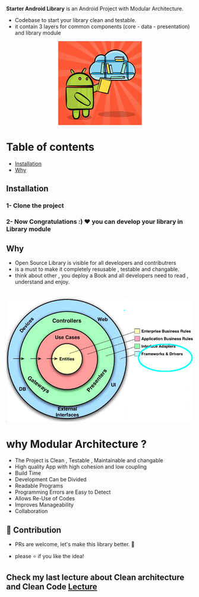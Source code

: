 **Starter Android Library**  is an Android Project with Modular Architecture.
- Codebase to start your library clean and testable.
- it contain 3 layers for common components (core - data - presentation) and library module

<p align="center">
<img src="https://github.com/AhmedTawfiqM/starter-android-library/blob/master/logo.png" alt="AndroidLibray"/>
</p>


# Table of contents

- [Installation](#installation)
- [Why](#why)


## Installation

### 1- Clone the project 
### 2- Now Congratulations :) :heart:  you can develop your library in Library module

## Why

-  Open Source Library is visible for all developers and contributrers 
-  is a must to make it completely resusable , testable and changable.
-  think about other , you deploy a Book and all developers need to read , understand and enjoy. 


<br/>
<img src="https://github.com/AhmedTawfiqM/starter-android-library/blob/master/clean.png" alt="clean-architecture"/>

# why Modular Architecture ?

- The Project is Clean , Testable , Maintainable and changable
- High quality App with high cohesion and low coupling
- Build Time 
- Development Can be Divided
- Readable Programs
- Programming Errors are Easy to Detect
- Allows Re-Use of Codes
- Improves Manageability
- Collaboration

## :clap: Contribution

- PRs are welcome, let's make this library better. :raised_hands:

- please :star: if you like the idea!


## Check my last lecture about Clean architecture and Clean Code [Lecture](https://www.youtube.com/watch?v=kFll5whDTJc&t=759s&ab_channel=AHMEDTAWFIQ)

